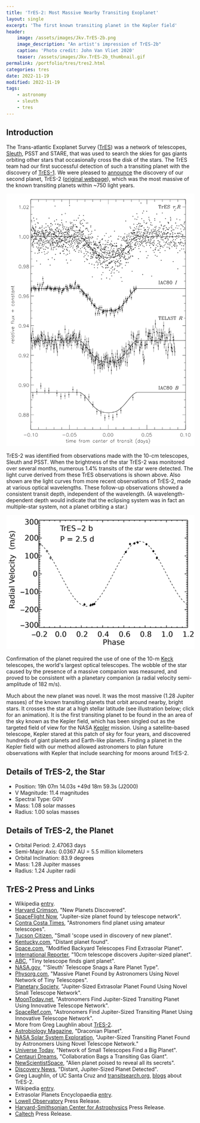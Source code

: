 ```yaml
---
title: 'TrES-2: Most Massive Nearby Transiting Exoplanet'
layout: single
excerpt: 'The first known transiting planet in the Kepler field'
header:
    image: /assets/images/Jkv.TrES-2b.png
    image_description: "An artist's impression of TrES-2b"
    caption: 'Photo credit: John Van Vliet 2020'
    teaser: /assets/images/Jkv.TrES-2b_thumbnail.gif
permalink: /portfolio/tres/tres2.html
categories: tres
date: 2022-11-19
modified: 2022-11-19
tags:
    - astronomy
    - sleuth
    - tres
---
```


## Introduction

The Trans-atlantic Exoplanet Survey
([TrES](https://proinsias.github.io/portfolio/tres.html))
was a network of telescopes,
[Sleuth](https://proinsias.github.io/portfolio/tres/sleuth.html),
PSST and STARE,
that was used to search the skies for gas giants orbiting other stars that occasionally cross the disk of the stars.
The TrES team had our first successful detection of such a transiting planet with the discovery of
[TrES-1](https://www.hao.ucar.edu/research/stare/tres1_2.html).
We were pleased to [announce](https://www.doi.org/10.1086/509123) the discovery of our second planet, TrES-2
([original webpage](https://web.archive.org/web/20080623114304/http://solas.dnsalias.org:8080/~ftod/tres/tres2.html)),
which was the most massive of the known transiting planets within ~750 light years.

![TrES-2 light curves](/assets/images/tres2lightcurves.png)

TrES-2 was identified from observations made with the 10-cm telescopes, Sleuth and PSST.
When the brightness of the star TrES-2 was monitored over several months,
numerous 1.4% transits of the star were detected.
The light curve derived from these TrES observations is shown above.
Also shown are the light curves from more recent observations of TrES-2, made at various optical wavelengths.
These follow-up observations showed a consistent transit depth, independent of the wavelength.
(A wavelength-dependent depth would indicate that the eclipsing system was in fact an multiple-star system,
not a planet orbiting a star.)

![TrES-2 radial velocity](/assets/images/2702px-TrES-2_b_rv.svg.png)

Confirmation of the planet required the use of one of the 10-m
[Keck](http://www.keckobservatory.org/)
telescopes, the world's largest optical telescopes.
The wobble of the star caused by the presence of a massive companion was measured,
and proved to be consistent with a planetary companion (a radial velocity semi-amplitude of 182 m/s).

Much about the new planet was novel. It was the most massive (1.28 Jupiter masses) of the known transiting planets
that orbit around nearby, bright stars.
It crosses the star at a high stellar latitude (see illustration below; click for an animation).
It is the first transiting planet to be found in the an area of the sky known as the Kepler field,
which has been singled out as the targeted field of view for the NASA
[Kepler](https://web.archive.org/web/20080623114304/http://kepler.nasa.gov/)
mission.
Using a satellite-based telescope, Kepler stared at this patch of sky for four years,
and discovered hundreds of giant planets and Earth-like planets.
Finding a planet in the Kepler field with our method allowed astronomers to plan future observations
with Kepler that include searching for moons around TrES-2.

## Details of TrES-2, the Star

-   Position: 19h 07m 14.03s +49d 18m 59.3s (J2000)
-   V Magnitude: 11.4 magnitudes
-   Spectral Type: G0V
-   Mass: 1.08 solar masses
-   Radius: 1.00 solas masses

## Details of TrES-2, the Planet

-   Orbital Period: 2.47063 days
-   Semi-Major Axis: 0.0367 AU = 5.5 million kilometers
-   Orbital Inclination: 83.9 degrees
-   Mass: 1.28 Jupiter masses
-   Radius: 1.24 Jupiter radii

## TrES-2 Press and Links

-   Wikipedia [entry](https://en.wikipedia.org/wiki/TrES-2b).
-   [Harvard Crimson](https://web.archive.org/web/20080623114304/http://www.thecrimson.com/article.aspx?ref=514347), "New Planets Discovered".
-   [SpaceFlight Now](https://web.archive.org/web/20080623114304/http://www.spaceflightnow.com/news/n0609/19planet/), "Jupiter-size planet found by telescope network".
-   [Contra Costa Times](https://web.archive.org/web/20080623114304/http://www.contracostatimes.com/mld/cctimes/news/nation/15547033.htm), "Astronomers find planet using amateur telescopes".
-   [Tucson Citizen](https://web.archive.org/web/20080623114304/http://www.tucsoncitizen.com/daily/local/26250.php), "Small 'scope used in discovery of new planet".
-   [Kentucky.com](https://web.archive.org/web/20080623114304/http://www.kentucky.com/mld/kentucky/news/science/15514304.htm), "Distant planet found".
-   [Space.com](https://web.archive.org/web/20080623114304/http://www.space.com/scienceastronomy/060908_draco_planet.html), "Modified Backyard Telescopes Find Extrasolar Planet".
-   [International Reporter](https://web.archive.org/web/20080623114304/http://internationalreporter.com/news/read.php?id=2237), "10cm telescope discovers Jupiter-sized planet".
-   [ABC](https://web.archive.org/web/20080623114304/http://abc.net.au/science/news/stories/2006/1739096.htm), "Tiny telescope finds giant planet".
-   [NASA.gov](https://web.archive.org/web/20080623114304/http://www.nasa.gov/vision/universe/newworlds/Tres2-Transit.html), "'Sleuth' Telescope Snags a Rare Planet Type".
-   [Physorg.com](https://web.archive.org/web/20080623114304/http://www.physorg.com/news77197703.html), "Massive Planet Found by Astronomers Using Novel Network of Tiny Telescopes".
-   [Planetary Society](https://web.archive.org/web/20080623114304/http://planetary.org/news/2006/0911_JupiterSized_Extrasolar_Planet_Found.html), "Jupiter-Sized Extrasolar Planet Found Using Novel Small Telescope Network".
-   [MoonToday.net](https://web.archive.org/web/20080623114304/http://www.moontoday.net/news/viewpr.html?pid=20781), "Astronomers Find Jupiter-Sized Transiting Planet Using Innovative Telescope Network".
-   [SpaceRef.com](https://web.archive.org/web/20080623114304/http://www.spaceref.com/news/viewpr.html?pid=20781), "Astronomers Find Jupiter-Sized Transiting Planet Using Innovative Telescope Network".
-   More from Greg Laughlin about [TrES-2](https://web.archive.org/web/20080623114304/http://oklo.org/?p=134).
-   [Astrobiology Magazine](https://web.archive.org/web/20080623114304/http://www.astrobio.net/news/modules.php?op=modload&name=News&file=article&sid=2078&mode=thread&order=0&thold=0), "Draconian Planet".
-   [NASA Solar System Exploration](https://web.archive.org/web/20080623114304/http://solarsystem.nasa.gov/news/display.cfm?News_ID=16255), "Jupiter-Sized Transiting Planet Found by Astronomers Using Novel Telescope Network."
-   [Universe Today](https://web.archive.org/web/20080623114304/http://www.universetoday.com/2006/09/08/network-of-small-telescopes-find-a-big-planet/), "Network of Small Telescopes Find a Big Planet".
-   [Centauri Dreams](https://web.archive.org/web/20080623114304/http://www.centauri-dreams.org/?p=811), "Collaboration Bags a Transiting Gas Giant".
-   [NewScientistSpace](https://web.archive.org/web/20080623114304/http://www.newscientistspace.com/article/dn10024-alien-planet-poised-to-reveal-all-its-secrets.html), "Alien planet poised to reveal all its secrets".
-   [Discovery News](https://web.archive.org/web/20080623114304/http://dsc.discovery.com/news/2006/09/08/lowell_spa.html?category=space&guid=20060908090000), "Distant, Jupiter-Sized Planet Detected".
-   Greg Laughlin, of UC Santa Cruz and [transitsearch.org](https://web.archive.org/web/20080623114304/http://www.transitsearch.org/), [blogs](https://web.archive.org/web/20080623114304/http://oklo.org/?p=133) about TrES-2.
-   Wikipedia [entry](https://web.archive.org/web/20080623114304/http://en.wikipedia.org/wiki/TrES-2).
-   Extrasolar Planets Encyclopaedia [entry](https://web.archive.org/web/20080623114304/http://exoplanet.eu/star.php?st=TrES-2).
-   [Lowell Observatory](https://web.archive.org/web/20080623114304/http://www.lowell.edu/press_room/releases/recent_releases/TrES2.html) Press Release.
-   [Harvard-Smithsonian Center for Astrophysics](https://web.archive.org/web/20080623114304/http://www.cfa.harvard.edu/press/pr0623.html) Press Release.
-   [Caltech](https://web.archive.org/web/20080623114304/http://pr.caltech.edu/media/Press_Releases/PR12890.html) Press Release.
